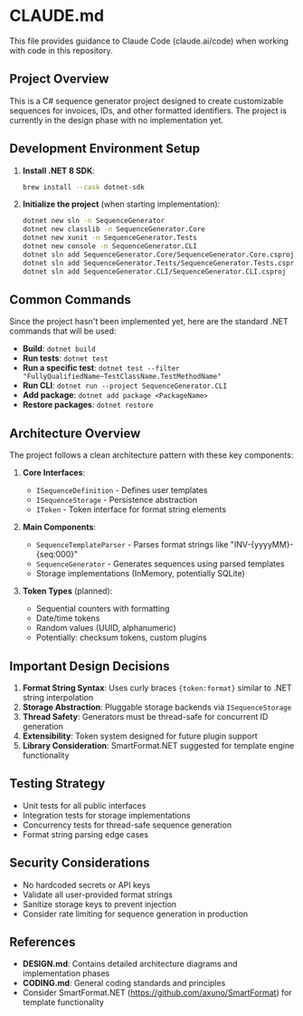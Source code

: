 # CLAUDE.md

This file provides guidance to Claude Code (claude.ai/code) when working with code in this repository.

## Project Overview

This is a C# sequence generator project designed to create customizable sequences for invoices, IDs, and other formatted identifiers. The project is currently in the design phase with no implementation yet.

## Development Environment Setup

1. **Install .NET 8 SDK**:
   ```bash
   brew install --cask dotnet-sdk
   ```

2. **Initialize the project** (when starting implementation):
   ```bash
   dotnet new sln -n SequenceGenerator
   dotnet new classlib -n SequenceGenerator.Core
   dotnet new xunit -n SequenceGenerator.Tests
   dotnet new console -n SequenceGenerator.CLI
   dotnet sln add SequenceGenerator.Core/SequenceGenerator.Core.csproj
   dotnet sln add SequenceGenerator.Tests/SequenceGenerator.Tests.csproj
   dotnet sln add SequenceGenerator.CLI/SequenceGenerator.CLI.csproj
   ```

## Common Commands

Since the project hasn't been implemented yet, here are the standard .NET commands that will be used:

- **Build**: `dotnet build`
- **Run tests**: `dotnet test`
- **Run a specific test**: `dotnet test --filter "FullyQualifiedName~TestClassName.TestMethodName"`
- **Run CLI**: `dotnet run --project SequenceGenerator.CLI`
- **Add package**: `dotnet add package <PackageName>`
- **Restore packages**: `dotnet restore`

## Architecture Overview

The project follows a clean architecture pattern with these key components:

1. **Core Interfaces**:
   - `ISequenceDefinition` - Defines user templates
   - `ISequenceStorage` - Persistence abstraction
   - `IToken` - Token interface for format string elements

2. **Main Components**:
   - `SequenceTemplateParser` - Parses format strings like "INV-{yyyyMM}-{seq:000}"
   - `SequenceGenerator` - Generates sequences using parsed templates
   - Storage implementations (InMemory, potentially SQLite)

3. **Token Types** (planned):
   - Sequential counters with formatting
   - Date/time tokens
   - Random values (UUID, alphanumeric)
   - Potentially: checksum tokens, custom plugins

## Important Design Decisions

1. **Format String Syntax**: Uses curly braces `{token:format}` similar to .NET string interpolation
2. **Storage Abstraction**: Pluggable storage backends via `ISequenceStorage`
3. **Thread Safety**: Generators must be thread-safe for concurrent ID generation
4. **Extensibility**: Token system designed for future plugin support
5. **Library Consideration**: SmartFormat.NET suggested for template engine functionality

## Testing Strategy

- Unit tests for all public interfaces
- Integration tests for storage implementations
- Concurrency tests for thread-safe sequence generation
- Format string parsing edge cases

## Security Considerations

- No hardcoded secrets or API keys
- Validate all user-provided format strings
- Sanitize storage keys to prevent injection
- Consider rate limiting for sequence generation in production

## References

- **DESIGN.md**: Contains detailed architecture diagrams and implementation phases
- **CODING.md**: General coding standards and principles
- Consider SmartFormat.NET (https://github.com/axuno/SmartFormat) for template functionality